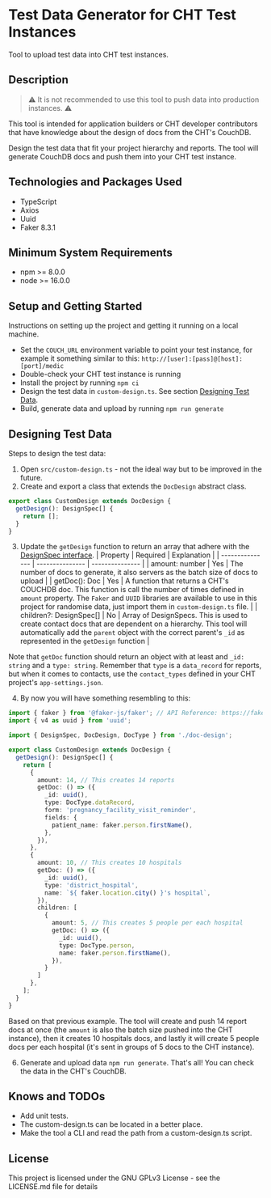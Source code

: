 # Test Data Generator for CHT Test Instances

Tool to upload test data into CHT test instances. 

## Description

> ⚠ It is not recommended to use this tool to push data into production instances. ⚠ 

This tool is intended for application builders or CHT developer contributors that have knowledge about the design of docs from the CHT's CouchDB. 

Design the test data that fit your project hierarchy and reports. The tool will generate CouchDB docs and push them into your CHT test instance.

## Technologies and Packages Used

- TypeScript
- Axios
- Uuid
- Faker 8.3.1

## Minimum System Requirements 

- npm >= 8.0.0
- node >= 16.0.0

## Setup and Getting Started

Instructions on setting up the project and getting it running on a local machine.

- Set the `COUCH_URL` environment variable to point your test instance, for example it something similar to this: `http://[user]:[pass]@[host]:[port]/medic`
- Double-check your CHT test instance is running
- Install the project by running `npm ci`
- Design the test data in `custom-design.ts`. See section [Designing Test Data](#designing-test-data).
- Build, generate data and upload by running `npm run generate`

## Designing Test Data

Steps to design the test data:

1. Open `src/custom-design.ts` - not the ideal way but to be improved in the future.
2. Create and export a class that extends the `DocDesign` abstract class. 
```ts
export class CustomDesign extends DocDesign {
  getDesign(): DesignSpec[] {
    return [];
  }
}
```
3. Update the `getDesign` function to return an array that adhere with the [DesignSpec interface](./src/doc-design.ts).
| Property | Required | Explanation |
| --------------- | --------------- | --------------- |
| amount: number | Yes | The number of docs to generate, it also servers as the batch size of docs to upload |
| getDoc(): Doc | Yes | A function that returns a CHT's COUCHDB doc. This function is call the number of times defined in `amount` property. The `Faker` and `UUID` libraries are available to use in this project for randomise data, just import them in `custom-design.ts` file. |
| children?: DesignSpec[] | No | Array of DesignSpecs. This is used to create contact docs that are dependent on a hierarchy. This tool will automatically add the `parent` object with the correct parent's `_id` as represented in the `getDesign` function |

Note that `getDoc` function should return an object with at least and `_id: string` and a `type: string`. Remember that `type` is a `data_record` for reports, but when it comes to contacts, use the `contact_types` defined in your CHT project's `app-settings.json`. 

4. By now you will have something resembling to this: 
```ts
import { faker } from '@faker-js/faker'; // API Reference: https://fakerjs.dev/api
import { v4 as uuid } from 'uuid';

import { DesignSpec, DocDesign, DocType } from './doc-design';

export class CustomDesign extends DocDesign {
  getDesign(): DesignSpec[] {
    return [
      {
        amount: 14, // This creates 14 reports
        getDoc: () => ({
          _id: uuid(),
          type: DocType.dataRecord,
          form: 'pregnancy_facility_visit_reminder',
          fields: {
            patient_name: faker.person.firstName(),
          },
        }),
      },
      {
        amount: 10, // This creates 10 hospitals
        getDoc: () => ({
          _id: uuid(),
          type: 'district_hospital',
          name: `${ faker.location.city() }'s hospital`,
        }),
        children: [
          {
            amount: 5, // This creates 5 people per each hospital
            getDoc: () => ({
              _id: uuid(),
              type: DocType.person,
              name: faker.person.firstName(),
            }),
          }
        ]
      },
    ];
  }
}
```

Based on that previous example. The tool will create and push 14 report docs at once (the `amount` is also the batch size pushed into the CHT instance), then it creates 10 hospitals docs, and lastly it will create 5 people docs per each hospital (it's sent in groups of 5 docs to the CHT instance).

6. Generate and upload data `npm run generate`. That's all! You can check the data in the CHT's CouchDB. 

## Knows and TODOs

- Add unit tests. 
- The custom-design.ts can be located in a better place.
- Make the tool a CLI and read the path from a custom-design.ts script.

## License

This project is licensed under the GNU GPLv3 License - see the LICENSE.md file for details
